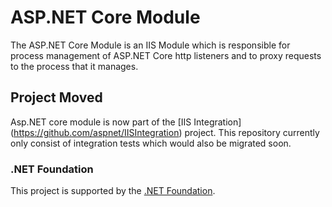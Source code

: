 # ASP.NET Core Module

The ASP.NET Core Module is an IIS Module which is responsible for process
management of ASP.NET Core http listeners and to proxy requests to the process
that it manages.

## Project Moved

Asp.NET core module is now part of the [IIS Integration] (https://github.com/aspnet/IISIntegration) project. This repository currently only consist of integration tests which would also be migrated soon.

### .NET Foundation

This project is supported by the [.NET Foundation](http://www.dotnetfoundation.org).


